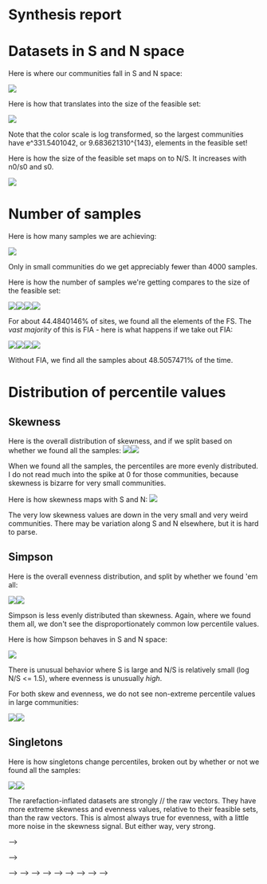 Synthesis report
================

Datasets in S and N space
=========================

Here is where our communities fall in S and N space:

![](synthesis_files/figure-markdown_github/datasets%20in%20s%20and%20n%20space-1.png)

Here is how that translates into the size of the feasible set:

![](synthesis_files/figure-markdown_github/size%20of%20fs-1.png)

Note that the color scale is log transformed, so the largest communities have e^331.5401042, or 9.683621310^{143}, elements in the feasible set!

Here is how the size of the feasible set maps on to N/S. It increases with n0/s0 and s0.

![](synthesis_files/figure-markdown_github/nparts%20vs%20avgn-1.png)

Number of samples
=================

Here is how many samples we are achieving:

![](synthesis_files/figure-markdown_github/nsamples-1.png)

Only in small communities do we get appreciably fewer than 4000 samples.

Here is how the number of samples we're getting compares to the size of the feasible set:

![](synthesis_files/figure-markdown_github/nsamples%20vs%20nparts-1.png)![](synthesis_files/figure-markdown_github/nsamples%20vs%20nparts-2.png)![](synthesis_files/figure-markdown_github/nsamples%20vs%20nparts-3.png)![](synthesis_files/figure-markdown_github/nsamples%20vs%20nparts-4.png)

For about 44.4840146% of sites, we found all the elements of the FS. The *vast majority* of this is FIA - here is what happens if we take out FIA:

![](synthesis_files/figure-markdown_github/prop%20found%20no%20fia-1.png)![](synthesis_files/figure-markdown_github/prop%20found%20no%20fia-2.png)![](synthesis_files/figure-markdown_github/prop%20found%20no%20fia-3.png)![](synthesis_files/figure-markdown_github/prop%20found%20no%20fia-4.png)

Without FIA, we find all the samples about 48.5057471% of the time.

Distribution of percentile values
=================================

Skewness
--------

Here is the overall distribution of skewness, and if we split based on whether we found all the samples: ![](synthesis_files/figure-markdown_github/skew%20percentiles-1.png)![](synthesis_files/figure-markdown_github/skew%20percentiles-2.png)

When we found all the samples, the percentiles are more evenly distributed. I do not read much into the spike at 0 for those communities, because skewness is bizarre for very small communities.

Here is how skewness maps with S and N: ![](synthesis_files/figure-markdown_github/skew%20v%20s%20and%20n-1.png)

The very low skewness values are down in the very small and very weird communities. There may be variation along S and N elsewhere, but it is hard to parse.

Simpson
-------

Here is the overall evenness distribution, and split by whether we found 'em all:

![](synthesis_files/figure-markdown_github/simpson%20percentiles-1.png)![](synthesis_files/figure-markdown_github/simpson%20percentiles-2.png)

Simpson is less evenly distributed than skewness. Again, where we found them all, we don't see the disproportionately common low percentile values.

Here is how Simpson behaves in S and N space:

![](synthesis_files/figure-markdown_github/even%20v%20s%20and%20n-1.png)

There is unusual behavior where S is large and N/S is relatively small (log N/S &lt;= 1.5), where evenness is unusually *high*.

For both skew and evenness, we do not see non-extreme percentile values in large communities:

![](synthesis_files/figure-markdown_github/non%20extremes-1.png)![](synthesis_files/figure-markdown_github/non%20extremes-2.png)

Singletons
----------

Here is how singletons change percentiles, broken out by whether or not we found all the samples:

![](synthesis_files/figure-markdown_github/singletons%20overall-1.png)![](synthesis_files/figure-markdown_github/singletons%20overall-2.png)

The rarefaction-inflated datasets are strongly // the raw vectors. They have more extreme skewness and evenness values, relative to their feasible sets, than the raw vectors. This is almost always true for evenness, with a little more noise in the skewness signal. But either way, very strong.

<!-- # Manipulations -->
<!-- # MACD -->
<!-- ```{r load macd, include =F} -->
<!-- cache_loc = "macdb" -->
<!-- ## Set up the cache and config -->
<!-- db <- DBI::dbConnect(RSQLite::SQLite(), here::here("analysis", "drake", paste0("drake-cache-", cache_loc, ".sqlite"))) -->
<!-- cache <- storr::storr_dbi("datatable", "keystable", db) -->
<!-- all_di_macd <- readd(all_di_obs, cache = cache)  -->
<!-- all_di_macd_manip <- readd(all_di_manip, cache = cache) -->
<!-- macd_dat <- readd(dat_s_dat_macdb, cache = cache) -->
<!-- DBI::dbDisconnect(db) -->
<!-- rm(cache) -->
<!-- all_di_macd <- all_di_macd %>% -->
<!--   mutate(log_nparts = log(gmp:::as.double.bigz(nparts)), -->
<!--          log_nsamples = log(nsamples)) %>% -->
<!--   mutate(prop_found = exp(log_nsamples - log_nparts)) %>% -->
<!--   mutate(found_all = prop_found==1) -->
<!-- #  -->
<!-- # all_di_macd_manip <- all_di_macd_manip %>% -->
<!-- #   mutate(log_nparts = log(gmp:::as.double.bigz(nparts)), -->
<!-- #          log_nsamples = log(nsamples)) %>% -->
<!-- #   mutate(prop_found = exp(log_nsamples - log_nparts)) %>% -->
<!-- #   mutate(found_all = prop_found==1) -->
<!-- ggplot(data = all_di, aes(x = log(s0), y = log(n0))) + geom_point(alpha = .1) + geom_point(data = all_di_macd, aes(x = log(s0), y = log(n0)), color = "blue", alpha = .9) + theme_bw() -->
<!-- ggplot(data = filter(all_di, !singletons), aes(x = log(s0), y = log(n0))) + geom_point(alpha = .1) + geom_point(data = filter(all_di_macd, !singletons), aes(x = log(s0), y = log(n0)), color = "blue", alpha = .9) + theme_bw() -->
<!-- ``` -->
<!-- Here are the distributions of skew and evenness, overall. -->
<!-- ```{r macd overall, include =F} -->
<!-- ggplot(data = all_di_macd, aes(x = skew_percentile)) + -->
<!--   geom_histogram(bins = 100) + -->
<!--   theme_bw() + -->
<!--   facet_wrap(vars(found_all), scales = "free_y") -->
<!-- ggplot(data = all_di_macd, aes(x = simpson_percentile)) + -->
<!--   geom_histogram(bins = 100) + -->
<!--   theme_bw() + -->
<!--   facet_wrap(vars(found_all), scales = "free_y") -->
<!-- ``` -->
<!-- Here is how manipulation affects things: -->
<!-- ```{r macd ctrlcomp, fig.dim = c(4,4), include =F} -->
<!-- ggplot(data = all_di_macd_manip, aes(x = skew_percentile, y = ctrl_skew_percentile)) + -->
<!--   geom_point(alpha = .5) + -->
<!--   #  xlim(0, 100) + -->
<!--   # ylim(0, 100) + -->
<!--   theme_bw() + -->
<!--   geom_abline(intercept = 0, slope = 1, color = "green") -->
<!-- ggplot(data = all_di_macd_manip, aes(x = simpson_percentile, y = ctrl_skew_percentile)) + -->
<!--   geom_point(alpha = .5) + -->
<!--   xlim(0, 100) + -->
<!--   ylim(0, 100) + -->
<!--   theme_bw() + -->
<!--   geom_abline(intercept = 0, slope = 1, color = "green") -->
<!-- ggplot(data = all_di_macd_manip, aes(x = simpson_change)) + -->
<!--   geom_histogram() + -->
<!--   theme_bw() -->
<!-- ggplot(data = all_di_macd_manip, aes(x = skew_change)) + -->
<!--   geom_histogram() + -->
<!--   theme_bw() -->
<!-- ggplot(data = all_di_macd_manip, aes(x = ctrl_simpson_percentile, y = simpson_change)) + -->
<!--   geom_point(alpha = .3) + -->
<!--   geom_hline(yintercept = 0) + -->
<!--   theme_bw() -->
<!-- ggplot(data = all_di_macd_manip, aes(x = ctrl_skew_percentile, y = skew_change)) + -->
<!--   geom_point(alpha = .3) + -->
<!--   geom_hline(yintercept = 0) + -->
<!--   theme_bw() -->
<!-- print(t.test(all_di_macd_manip$skew_percentile, all_di_macd_manip$ctrl_skew_percentile, paired = T) -->
<!-- ) -->
<!-- print(t.test(all_di_macd_manip$simpson_percentile, all_di_macd_manip$ctrl_simpson_percentile, paired = T) -->
<!-- ) -->
<!-- print(wilcox.test(all_di_macd_manip$skew_percentile, all_di_macd_manip$ctrl_skew_percentile, paired = T)) -->
<!-- print(wilcox.test(all_di_macd_manip$simpson_percentile, all_di_macd_manip$ctrl_simpson_percentile, paired = T)) -->
<!-- ``` -->
<!-- Change is going to be bounded at 100 and 0: you can't go up or down from there. (Another argument for increasing the number of samples?) -->
<!-- # Portal plant manips -->
<!-- ```{r load pp, include = F} -->
<!-- cache_loc = "portal_plants_manip" -->
<!-- ## Set up the cache and config -->
<!-- db <- DBI::dbConnect(RSQLite::SQLite(), here::here("analysis", "drake", paste0("drake-cache-", cache_loc, ".sqlite"))) -->
<!-- cache <- storr::storr_dbi("datatable", "keystable", db) -->
<!-- all_di_p<- readd(all_di_manip, cache = cache)  -->
<!-- all_di_p <- all_di_p %>% -->
<!--   mutate(log_nparts = log(gmp:::as.double.bigz(nparts)), -->
<!--          log_nsamples = log(nsamples)) %>% -->
<!--   mutate(prop_found = exp(log_nsamples - log_nparts)) %>% -->
<!--   mutate(found_all = prop_found==1) -->
<!-- DBI::dbDisconnect(db) -->
<!-- rm(cache) -->
<!-- ``` -->
<!-- Nsamples, singletons -->
<!-- ```{r pp overall, include = F} -->
<!-- #  -->
<!-- # ggplot(data = all_di_p, aes(x = nsamples)) + -->
<!-- #   geom_histogram(bins = 100) + -->
<!-- #   theme_bw() + -->
<!-- #   geom_vline(xintercept = 2000) -->
<!-- #  -->
<!-- # all_di_p <- filter(all_di_p, nsamples >= 2000) -->
<!-- ggplot(data = all_di_p, aes(x = skew_percentile)) + -->
<!--   geom_histogram(bins = 100) + -->
<!--   theme_bw() + -->
<!--   facet_wrap(vars(found_all), scales = "free_y") -->
<!-- ggplot(data = all_di_p, aes(x = simpson_percentile)) + -->
<!--   geom_histogram(bins = 100) + -->
<!--   theme_bw() + -->
<!--   facet_wrap(vars(found_all), scales = "free_y") -->
<!-- #  -->
<!-- # pp_singletons_effect <- all_di_p %>% -->
<!-- #   select(singletons, skew_percentile, simpson_percentile, year, plot, treatment, season) %>% -->
<!-- #   tidyr::pivot_wider(names_from = singletons, values_from = c("skew_percentile", "simpson_percentile")) -->
<!-- #  -->
<!-- # ggplot(data = pp_singletons_effect, aes(x = skew_percentile_FALSE, y  = skew_percentile_TRUE)) + -->
<!-- #   geom_point(alpha = .1) + -->
<!-- #   geom_abline(intercept = 0, slope = 1, color = "green") + -->
<!-- #   theme_bw() -->
<!-- #  -->
<!-- #  -->
<!-- # ggplot(data = pp_singletons_effect, aes(x = simpson_percentile_FALSE, y  = simpson_percentile_TRUE)) + -->
<!-- #   geom_point(alpha = .1) + -->
<!-- #   geom_abline(intercept = 0, slope = 1, color = "green") + -->
<!-- #   theme_bw() -->
<!-- ``` -->
<!-- By treatment, season -->
<!-- ```{r portal trtmt, include =F} -->
<!-- ggplot(data = filter(all_di_p, singletons == F), aes(x = skew_percentile)) + -->
<!--   geom_histogram(bins = 100) + -->
<!--   theme_bw() + -->
<!--   facet_wrap(vars(season, treatment), scales = "free_y") -->
<!-- ggplot(data = filter(all_di_p, singletons == F), aes(x = treatment, y = skew_percentile)) + -->
<!--   geom_boxplot() + -->
<!--   theme_bw() + -->
<!--   facet_wrap(vars(season)) -->
<!-- ggplot(data = filter(all_di_p, singletons == F), aes(x = simpson_percentile)) + -->
<!--   geom_histogram(bins = 100) + -->
<!--   theme_bw() + -->
<!--   facet_wrap(vars(season, treatment), scales = "free_y") -->
<!-- ggplot(data = filter(all_di_p, singletons == F), aes(x = treatment, y = simpson_percentile)) + -->
<!--   geom_boxplot() + -->
<!--   theme_bw() + -->
<!--   facet_wrap(vars(season)) -->
<!-- ``` -->
<!-- <!-- By year -->
--&gt;

<!-- <!-- ```{r plants year, fig.height = 25, fig.width = 5} -->
--&gt;

<!-- <!-- ggplot(data = filter(all_di_p, singletons == F), aes(x = treatment, y = skew_percentile)) + -->
--&gt; <!-- <!--   geom_boxplot() + --> --&gt; <!-- <!--   theme_bw() + --> --&gt; <!-- <!--   facet_grid(rows = vars(year), cols = vars(season), scales = "free_y") --> --&gt; <!-- <!-- ggplot(data = filter(all_di_p, singletons == F), aes(x = treatment, y = simpson_percentile)) + --> --&gt; <!-- <!--   geom_boxplot() + --> --&gt; <!-- <!--   theme_bw() + --> --&gt; <!-- <!--   facet_grid(rows = vars(year), cols = vars(season), scales = "free_y") --> --&gt; <!-- <!-- ``` --> --&gt;

<!-- Median -->
<!-- ```{r pp median, fig.width = 12, fig.height = 12, include =F} -->
<!-- pp_median <- all_di_p %>% -->
<!--   filter(singletons == F) %>% -->
<!--   group_by(season, year, treatment) %>% -->
<!--   summarize(skew_percentile = median(skew_percentile), -->
<!--             simpson_percentile = median(simpson_percentile)) %>% -->
<!--   ungroup() %>% -->
<!--   tidyr::pivot_wider(names_from = treatment, values_from = c(skew_percentile, simpson_percentile)) -->
<!-- sk_x <- ggplot(data = pp_median, aes(x = skew_percentile_control, y = skew_percentile_exclosure)) + -->
<!--   geom_point(alpha = .5) + -->
<!--   facet_wrap(vars(season)) + -->
<!--   theme_bw() + -->
<!--   ggtitle("Skew Ctrl v Exclosure") + -->
<!--   geom_abline(intercept = 0, slope = 1, color = "green") + -->
<!--   xlim(40, 100) + -->
<!--   ylim(40, 100) -->
<!-- sk_r <- ggplot(data = pp_median, aes(x = skew_percentile_control, y = skew_percentile_removal)) + -->
<!--   geom_point(alpha = .5) + -->
<!--   facet_wrap(vars(season)) + -->
<!--   theme_bw() + -->
<!--   ggtitle("Skew Ctrl v Removal") + -->
<!--   geom_abline(intercept = 0, slope = 1, color = "green") + -->
<!--   xlim(40, 100) + -->
<!--   ylim(40, 100) -->
<!-- gridExtra::grid.arrange(grobs = list(sk_x, sk_r), nrow = 2) -->
<!-- sp_x <- ggplot(data = pp_median, aes(x = simpson_percentile_control, y = simpson_percentile_exclosure)) + -->
<!--   geom_point(alpha = .5) + -->
<!--   facet_wrap(vars(season)) + -->
<!--   theme_bw() + -->
<!--   ggtitle("Simpson Ctrl v Exclosure") + -->
<!--   geom_abline(intercept = 0, slope = 1, color = "green") + -->
<!--   xlim(0, 40) + -->
<!--   ylim(0, 40) -->
<!-- sp_r <- ggplot(data = pp_median, aes(x = simpson_percentile_control, y = simpson_percentile_removal)) + -->
<!--   geom_point(alpha = .5) + -->
<!--   facet_wrap(vars(season)) + -->
<!--   theme_bw() + -->
<!--   ggtitle("Simpson Ctrl v Removal") + -->
<!--   geom_abline(intercept = 0, slope = 1, color = "green") + -->
<!--   xlim(0, 40) + -->
<!--   ylim(0, 40) -->
<!-- gridExtra::grid.arrange(grobs = list(sp_x, sp_r), nrow = 2) -->
<!-- ``` -->
